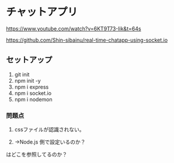 
# チャットアプリ
https://www.youtube.com/watch?v=6KT9T73-Iik&t=64s

https://github.com/Shin-sibainu/real-time-chatapp-using-socket.io

## セットアップ

1. git init 
1. npm init -y 
1. npm i express
1. npm i socket.io
2. npm i nodemon

### 問題点

1. cssファイルが認識されない。
2. →Node.js 側で設定いるのか？

    <script src="/socket.io/socket.io.js"></script>
はどこを参照してるのか？